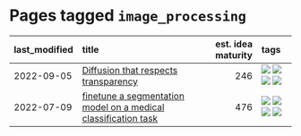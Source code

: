 # Pages tagged `image_processing`

|last_modified|title|est. idea maturity|tags
|:---|:---|---:|:---|
|2022-09-05|[Diffusion that respects transparency](../diffusion-that-respects-transparency.md)|246|[![](https://img.shields.io/badge/tag-completed-12eec5)](../tags/completed.md) [![](https://img.shields.io/badge/tag-diffusion-e54ba1)](../tags/diffusion.md) [![](https://img.shields.io/badge/tag-image_processing-a68128)](../tags/image_processing.md) [![](https://img.shields.io/badge/tag-transparency-426a5f)](../tags/transparency.md)|
|2022-07-09|[finetune a segmentation model on a medical classification task](../finetune_a_segmentation_model_on_a_medical_classification_task.md)|476|[![](https://img.shields.io/badge/tag-experimental-53417a)](../tags/experimental.md) [![](https://img.shields.io/badge/tag-image_processing-a68128)](../tags/image_processing.md) [![](https://img.shields.io/badge/tag-medical_image_analysis-b4243e)](../tags/medical_image_analysis.md) [![](https://img.shields.io/badge/tag-tooling-c6963e)](../tags/tooling.md)|
